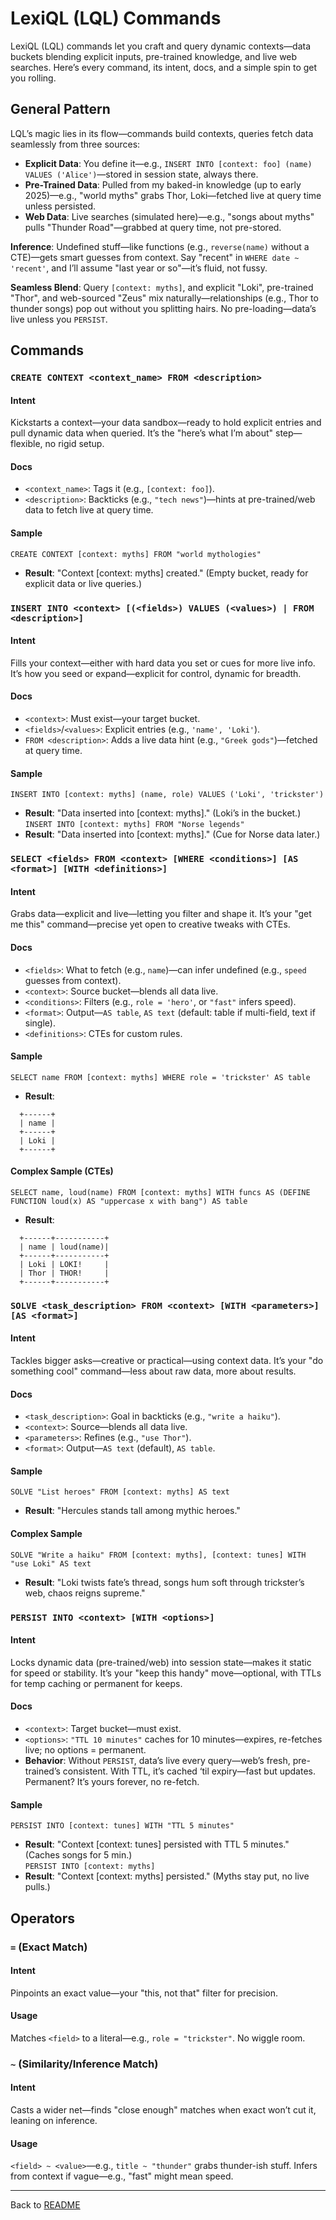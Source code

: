# LexiQL (LQL) Commands

LexiQL (LQL) commands let you craft and query dynamic contexts—data buckets blending explicit inputs, pre-trained knowledge, and live web searches. Here’s every command, its intent, docs, and a simple spin to get you rolling.

## General Pattern

LQL’s magic lies in its flow—commands build contexts, queries fetch data seamlessly from three sources:
- **Explicit Data**: You define it—e.g., `INSERT INTO [context: foo] (name) VALUES ('Alice')`—stored in session state, always there.
- **Pre-Trained Data**: Pulled from my baked-in knowledge (up to early 2025)—e.g., "world myths" grabs Thor, Loki—fetched live at query time unless persisted.
- **Web Data**: Live searches (simulated here)—e.g., "songs about myths" pulls "Thunder Road"—grabbed at query time, not pre-stored.

**Inference**: Undefined stuff—like functions (e.g., `reverse(name)` without a CTE)—gets smart guesses from context. Say "recent" in `WHERE date ~ 'recent'`, and I’ll assume "last year or so"—it’s fluid, not fussy.

**Seamless Blend**: Query `[context: myths]`, and explicit "Loki", pre-trained "Thor", and web-sourced "Zeus" mix naturally—relationships (e.g., Thor to thunder songs) pop out without you splitting hairs. No pre-loading—data’s live unless you `PERSIST`.

## Commands

### `CREATE CONTEXT <context_name> FROM <description>`
#### Intent
Kickstarts a context—your data sandbox—ready to hold explicit entries and pull dynamic data when queried. It’s the "here’s what I’m about" step—flexible, no rigid setup.

#### Docs
- `<context_name>`: Tags it (e.g., `[context: foo]`).  
- `<description>`: Backticks (e.g., `"tech news"`)—hints at pre-trained/web data to fetch live at query time.

#### Sample
`CREATE CONTEXT [context: myths] FROM "world mythologies"`  
- **Result**: "Context [context: myths] created." (Empty bucket, ready for explicit data or live queries.)

### `INSERT INTO <context> [(<fields>) VALUES (<values>) | FROM <description>]`
#### Intent
Fills your context—either with hard data you set or cues for more live info. It’s how you seed or expand—explicit for control, dynamic for breadth.

#### Docs
- `<context>`: Must exist—your target bucket.  
- `<fields>`/`<values>`: Explicit entries (e.g., `'name', 'Loki'`).  
- `FROM <description>`: Adds a live data hint (e.g., `"Greek gods"`)—fetched at query time.

#### Sample
`INSERT INTO [context: myths] (name, role) VALUES ('Loki', 'trickster')`  
- **Result**: "Data inserted into [context: myths]." (Loki’s in the bucket.)  
`INSERT INTO [context: myths] FROM "Norse legends"`  
- **Result**: "Data inserted into [context: myths]." (Cue for Norse data later.)

### `SELECT <fields> FROM <context> [WHERE <conditions>] [AS <format>] [WITH <definitions>]`
#### Intent
Grabs data—explicit and live—letting you filter and shape it. It’s your "get me this" command—precise yet open to creative tweaks with CTEs.

#### Docs
- `<fields>`: What to fetch (e.g., `name`)—can infer undefined (e.g., `speed` guesses from context).  
- `<context>`: Source bucket—blends all data live.  
- `<conditions>`: Filters (e.g., `role = 'hero'`, or `"fast"` infers speed).  
- `<format>`: Output—`AS table`, `AS text` (default: table if multi-field, text if single).  
- `<definitions>`: CTEs for custom rules.

#### Sample
`SELECT name FROM [context: myths] WHERE role = 'trickster' AS table`  
- **Result**:  
```
  +------+
  | name |
  +------+
  | Loki |
  +------+
```

#### Complex Sample (CTEs)
`SELECT name, loud(name) FROM [context: myths] WITH funcs AS (DEFINE FUNCTION loud(x) AS "uppercase x with bang") AS table`  
- **Result**:
```
  +------+-----------+
  | name | loud(name)|
  +------+-----------+
  | Loki | LOKI!     |
  | Thor | THOR!     |
  +------+-----------+
```

### `SOLVE <task_description> FROM <context> [WITH <parameters>] [AS <format>]`
#### Intent
Tackles bigger asks—creative or practical—using context data. It’s your "do something cool" command—less about raw data, more about results.

#### Docs
- `<task_description>`: Goal in backticks (e.g., `"write a haiku"`).  
- `<context>`: Source—blends all data live.  
- `<parameters>`: Refines (e.g., `"use Thor"`).  
- `<format>`: Output—`AS text` (default), `AS table`.

#### Sample
`SOLVE "List heroes" FROM [context: myths] AS text`  
- **Result**: "Hercules stands tall among mythic heroes."  
#### Complex Sample
`SOLVE "Write a haiku" FROM [context: myths], [context: tunes] WITH "use Loki" AS text`  
- **Result**: "Loki twists fate’s thread, songs hum soft through trickster’s web, chaos reigns supreme."

### `PERSIST INTO <context> [WITH <options>]`
#### Intent
Locks dynamic data (pre-trained/web) into session state—makes it static for speed or stability. It’s your "keep this handy" move—optional, with TTLs for temp caching or permanent for keeps.

#### Docs
- `<context>`: Target bucket—must exist.  
- `<options>`: `"TTL 10 minutes"` caches for 10 minutes—expires, re-fetches live; no options = permanent.  
- **Behavior**: Without `PERSIST`, data’s live every query—web’s fresh, pre-trained’s consistent. With TTL, it’s cached ‘til expiry—fast but updates. Permanent? It’s yours forever, no re-fetch.

#### Sample
`PERSIST INTO [context: tunes] WITH "TTL 5 minutes"`  
- **Result**: "Context [context: tunes] persisted with TTL 5 minutes." (Caches songs for 5 min.)  
`PERSIST INTO [context: myths]`  
- **Result**: "Context [context: myths] persisted." (Myths stay put, no live pulls.)

## Operators

### `=` (Exact Match)
#### Intent
Pinpoints an exact value—your "this, not that" filter for precision.

#### Usage
Matches `<field>` to a literal—e.g., `role = "trickster"`. No wiggle room.

### `~` (Similarity/Inference Match)
#### Intent
Casts a wider net—finds "close enough" matches when exact won’t cut it, leaning on inference.

#### Usage
`<field> ~ <value>`—e.g., `title ~ "thunder"` grabs thunder-ish stuff. Infers from context if vague—e.g., "fast" might mean speed.

---
Back to [README](../README.md)
